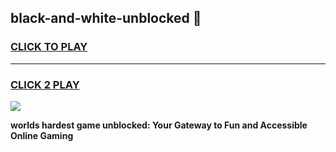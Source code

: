 
## black-and-white-unblocked 👋
<h3>
<a href="https://premium.freeplayer.one?title=black-and-white-unblocked&ref=14F">CLICK TO PLAY</a></h3>
<hr>

<h3>
<a href="https://premium.freeplayer.one?title=black-and-white-unblocked&ref=14F">CLICK 2 PLAY</a>
  
</h3>

<a href="https://premium.freeplayer.one?title=black-and-white-unblocked&ref=12F/"><img src="https://clearcache.store/games.png"></a>


**worlds hardest game unblocked: Your Gateway to Fun and Accessible Online Gaming**
